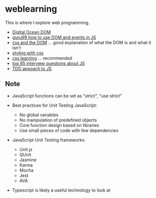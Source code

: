 # weblearning
This is where I explore web programming.

* [Digital Ocean DOM](https://www.digitalocean.com/community/tutorials/introduction-to-the-dom)
* [guru99 how to use DOM and events in JS](https://www.guru99.com/how-to-use-dom-and-events-in-javascript.html)
* [css and the DOM](https://css-tricks.com/dom/) ... good explanation of what the DOM is and what it isn't
* [styling with css](https://developer.mozilla.org/en-US/docs/Learn/CSS)
* [css learning](https://developer.mozilla.org/en-US/docs/Learn/CSS/First_steps/How_CSS_works) ... recommended 
* [top 85 interview questions about JS](https://www.guru99.com/javascript-interview-questions-answers.html)
* [TDD appoach to JS](https://jrsinclair.com/articles/2016/gentle-introduction-to-javascript-tdd-intro/)

## Note

* JavaScript functions can be set as "strict", "use strict"
* Best practices for Unit Testing JavaScript:
    * No global variables
    * No manipulation of predefined objects
    * Core function design based on libraries
    * Use small pieces of code with few dependencies
* JavaScript Unit Testing frameworks:
    * Unit.js
    * QUnit
    * Jasmine
    * Karma
    * Mocha
    * Jest
    * AVA

* Typescript is likely a useful technology to look at